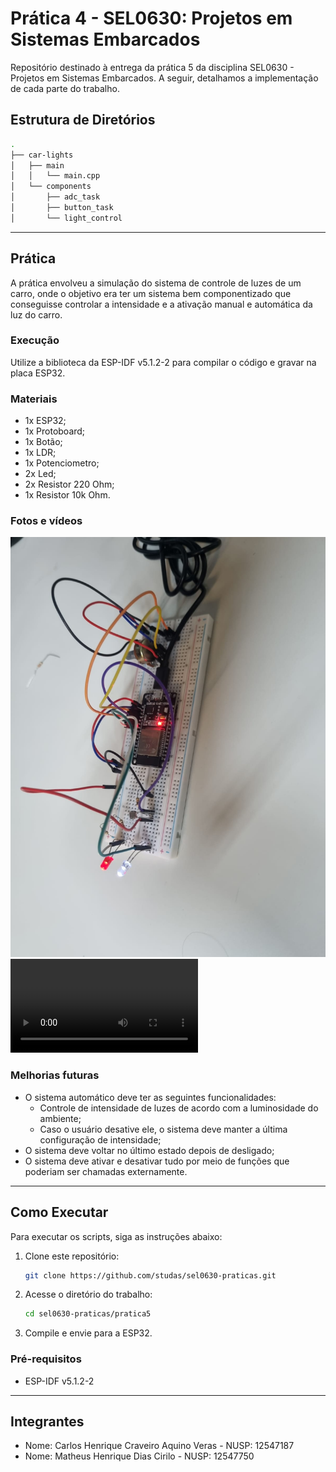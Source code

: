 # Prática 4 - SEL0630: Projetos em Sistemas Embarcados

Repositório destinado à entrega da prática 5 da disciplina SEL0630 - Projetos em Sistemas Embarcados. A seguir, detalhamos a implementação de cada parte do trabalho.

## Estrutura de Diretórios
```bash
.
├── car-lights
│   ├── main
│   │   └── main.cpp
│   └── components
│       ├── adc_task
│       ├── button_task
│       └── light_control
```

---

## Prática
A prática envolveu a simulação do sistema de controle de luzes de um carro, onde o objetivo era ter um sistema bem componentizado que conseguisse controlar a intensidade e a ativação manual e automática da luz do carro.

### Execução
Utilize a biblioteca da ESP-IDF v5.1.2-2 para compilar o código e gravar na placa ESP32.

### Materiais
- 1x ESP32;
- 1x Protoboard;
- 1x Botão;
- 1x LDR;
- 1x Potenciometro;
- 2x Led;
- 2x Resistor 220 Ohm;
- 1x Resistor 10k Ohm.

### Fotos e vídeos
![montagem](https://github.com/studas/sel0630-praticas/blob/main/pratica5/images_nd_videos/montagem.jpeg)
![demonstracao](https://github.com/studas/sel0630-praticas/blob/main/pratica5/images_nd_videos/demonstracao.mp4)

### Melhorias futuras
- O sistema automático deve ter as seguintes funcionalidades:
  - Controle de intensidade de luzes de acordo com a luminosidade do ambiente;
  - Caso o usuário desative ele, o sistema deve manter a última configuração de intensidade;
- O sistema deve voltar no último estado depois de desligado;
- O sistema deve ativar e desativar tudo por meio de funções que poderiam ser chamadas externamente.

---

## Como Executar

Para executar os scripts, siga as instruções abaixo:

1. Clone este repositório:
   ```bash
   git clone https://github.com/studas/sel0630-praticas.git
   ```
2. Acesse o diretório do trabalho:
   ```bash
   cd sel0630-praticas/pratica5
   ```
3. Compile e envie para a ESP32.

### Pré-requisitos

- ESP-IDF v5.1.2-2

---

## Integrantes

- Nome: Carlos Henrique Craveiro Aquino Veras - NUSP: 12547187
- Nome: Matheus Henrique Dias Cirilo - NUSP: 12547750
